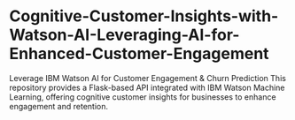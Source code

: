 # Cognitive-Customer-Insights-with-Watson-AI-Leveraging-AI-for-Enhanced-Customer-Engagement
Leverage IBM Watson AI for Customer Engagement &amp; Churn Prediction This repository provides a Flask-based API integrated with IBM Watson Machine Learning, offering cognitive customer insights for businesses to enhance engagement and retention.
